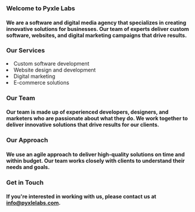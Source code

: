 ### Welcome to Pyxle Labs

#### We are a software and digital media agency that specializes in creating innovative solutions for businesses. Our team of experts deliver custom software, websites, and digital marketing campaigns that drive results.

### Our Services

<li>Custom software development</li>
<li>Website design and development</li>
<li>Digital marketing</li>
<li>E-commerce solutions</li>

### Our Team

#### Our team is made up of experienced developers, designers, and marketers who are passionate about what they do. We work together to deliver innovative solutions that drive results for our clients.

### Our Approach

#### We use an agile approach to deliver high-quality solutions on time and within budget. Our team works closely with clients to understand their needs and goals.

### Get in Touch

#### If you're interested in working with us, please contact us at info@pyxlelabs.com.

